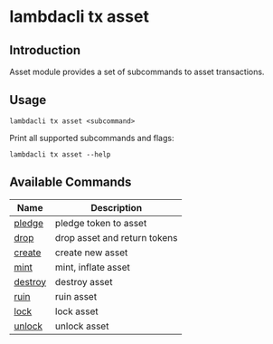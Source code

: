 # lambdacli tx asset

## Introduction

Asset module provides a set of subcommands to asset transactions.

## Usage

```
lambdacli tx asset <subcommand>
```

Print all supported subcommands and flags:
```
lambdacli tx asset --help
```

## Available Commands

| Name                            | Description                                                   |
| --------------------------------| --------------------------------------------------------------|
| [pledge](pledge.md)             | pledge token to asset                                         |
| [drop](drop.md)                 | drop asset and return tokens                                  |
| [create](create.md)             | create new asset                                              |
| [mint](mint.md)                 | mint, inflate asset                                           |
| [destroy](destroy.md)           | destroy asset                                                 |
| [ruin](ruin.md)                 | ruin asset                                                    |
| [lock](lock.md)                 | lock asset                                                    |
| [unlock](unlock.md)             | unlock asset                                                  |

